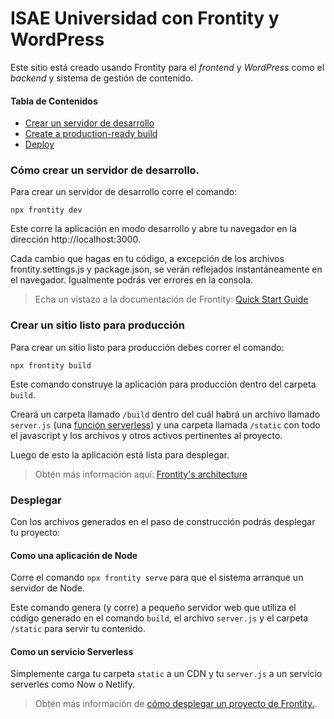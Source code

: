 # ISAE Universidad con Frontity y WordPress

Este sitio está creado usando Frontity para el _frontend_ y _WordPress_ como el _backend_ y sistema de gestión de contenido.

#### Tabla de Contenidos

- [Crear un servidor de desarrollo](#launch-a-development-server)
- [Create a production-ready build](#create-a-production-ready-build)
- [Deploy](#deploy)

### Cómo crear un servidor de desarrollo.

Para crear un servidor de desarrollo corre el comando:

```
npx frontity dev
```

Este corre la aplicación en modo desarrollo y abre tu navegador en la dirección http://localhost:3000.

Cada cambio que hagas en tu código, a excepción de los archivos frontity.settings.js y package.json, se verán reflejados instantáneamente en el navegador. Igualmente podrás ver errores en la consola.

> Echa un vistazo a la documentación de Frontity: [Quick Start Guide](https://docs.frontity.org/getting-started/quick-start-guide)

### Crear un sitio listo para producción

Para crear un sitio listo para producción debes correr el comando:

```
npx frontity build
```

Este comando construye la aplicación para producción dentro del carpeta `build`.

Creará un carpeta llamado `/build` dentro del cuál habrá un archivo llamado `server.js` (una [función serverless](https://vercel.com/docs/v2/serverless-functions/introduction)) y una carpeta llamada `/static` con todo el javascript y los archivos y otros activos pertinentes al proyecto.

Luego de esto la aplicación está lista para desplegar.

> Obtén más información aquí: [Frontity's architecture](https://docs.frontity.org/architecture)

### Desplegar

Con los archivos generados en el paso de construcción podrás desplegar tu proyecto:

#### Como una aplicación de Node

Corre el comando `npx frontity serve` para que el sistema arranque un servidor de Node.

Este comando genera (y corre) a pequeño servidor web que utiliza el código generado en el comando `build`, el archivo `server.js` y el carpeta `/static` para servir tu contenido.

#### Como un servicio Serverless

Simplemente carga tu carpeta `static` a un CDN y tu `server.js` a un servicio serverles como Now o Netlify.

> Obtén más información de [cómo desplegar un proyecto de Frontity.](https://docs.frontity.org/deployment).
